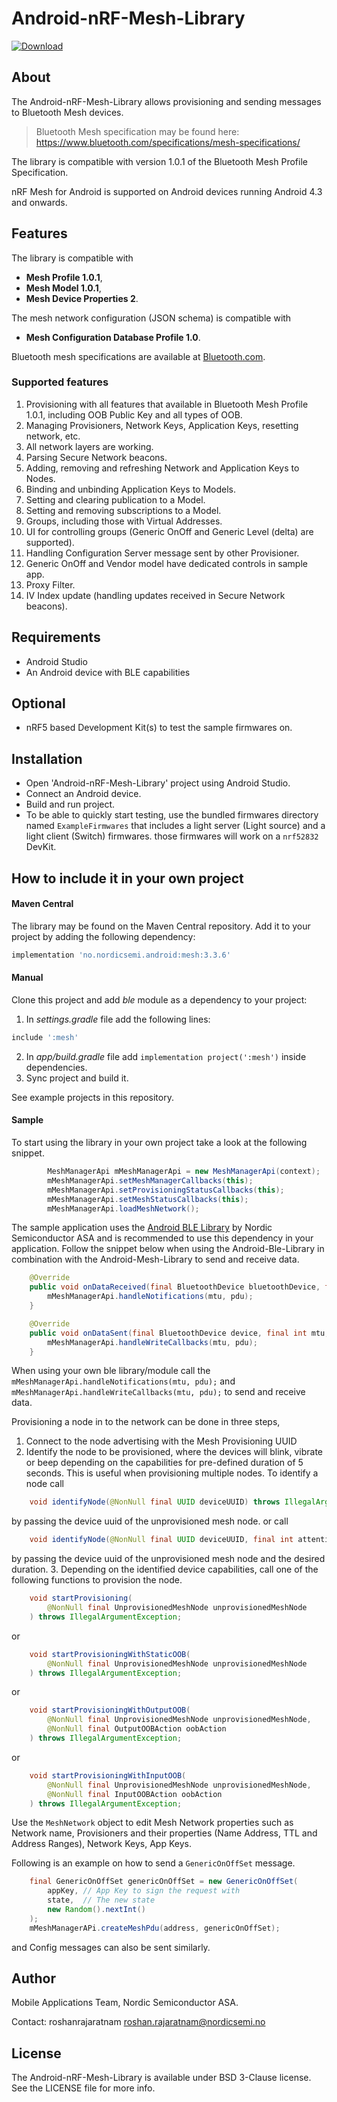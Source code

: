 # Android-nRF-Mesh-Library
[ ![Download](https://maven-badges.herokuapp.com/maven-central/no.nordicsemi.android/mesh/badge.svg?style=plastic) ](https://search.maven.org/artifact/no.nordicsemi.android/mesh)

## About
The Android-nRF-Mesh-Library allows provisioning and sending messages to Bluetooth Mesh devices.

> Bluetooth Mesh specification may be found here: https://www.bluetooth.com/specifications/mesh-specifications/

The library is compatible with version 1.0.1 of the Bluetooth Mesh Profile Specification.

nRF Mesh for Android is supported on Android devices running Android 4.3 and onwards.
## Features

The library is compatible with
- **Mesh Profile 1.0.1**,
- **Mesh Model 1.0.1**,
- **Mesh Device Properties 2**.

The mesh network configuration (JSON schema) is compatible with
- **Mesh Configuration Database Profile 1.0**.

Bluetooth mesh specifications are available at
[Bluetooth.com](https://www.bluetooth.com/specifications/specs/?status=active&show_latest_version=1&keyword=mesh).

### Supported features
1. Provisioning with all features that available in Bluetooth Mesh Profile 1.0.1, including
   OOB Public Key and all types of OOB.
2. Managing Provisioners, Network Keys, Application Keys, resetting network, etc.
3. All network layers are working.
4. Parsing Secure Network beacons.
5. Adding, removing and refreshing Network and Application Keys to Nodes.
6. Binding and unbinding Application Keys to Models.
7. Setting and clearing publication to a Model.
8. Setting and removing subscriptions to a Model.
9. Groups, including those with Virtual Addresses.
10. UI for controlling groups (Generic OnOff and Generic Level (delta) are supported).
12. Handling Configuration Server message sent by other Provisioner.
13. Generic OnOff and Vendor model have dedicated controls in sample app.
14. Proxy Filter.
15. IV Index update (handling updates received in Secure Network beacons).


## Requirements

* Android Studio
* An Android device with BLE capabilities

## Optional

* nRF5 based Development Kit(s) to test the sample firmwares on.

## Installation

* Open 'Android-nRF-Mesh-Library' project using Android Studio.
* Connect an Android device.
* Build and run project.
* To be able to quickly start testing, use the bundled firmwares directory named `ExampleFirmwares`
that includes a light server (Light source) and a light client (Switch) firmwares. those firmwares
will work on a `nrf52832` DevKit.

## How to include it in your own project

#### Maven Central

The library may be found on the Maven Central repository.
Add it to your project by adding the following dependency:

```groovy
implementation 'no.nordicsemi.android:mesh:3.3.6'
```

#### Manual

Clone this project and add *ble* module as a dependency to your project:

1. In *settings.gradle* file add the following lines:
```groovy
include ':mesh'
```

2. In *app/build.gradle* file add `implementation project(':mesh')` inside dependencies.
3. Sync project and build it.

See example projects in this repository.

#### Sample

To start using the library in your own project take a look at the following snippet.
```java
        MeshManagerApi mMeshManagerApi = new MeshManagerApi(context);
        mMeshManagerApi.setMeshManagerCallbacks(this);
        mMeshManagerApi.setProvisioningStatusCallbacks(this);
        mMeshManagerApi.setMeshStatusCallbacks(this);
        mMeshManagerApi.loadMeshNetwork();
```

The sample application uses the [Android BLE Library](https://github.com/NordicSemiconductor/Android-BLE-Library/)
by Nordic Semiconductor ASA and is recommended to use this dependency in your application.
Follow the snippet below when using the Android-Ble-Library in combination with the Android-Mesh-Library
to send and receive data.
```java
    @Override
    public void onDataReceived(final BluetoothDevice bluetoothDevice, final int mtu, final byte[] pdu) {
        mMeshManagerApi.handleNotifications(mtu, pdu);
    }

    @Override
    public void onDataSent(final BluetoothDevice device, final int mtu, final byte[] pdu) {
        mMeshManagerApi.handleWriteCallbacks(mtu, pdu);
    }
```
When using your own ble library/module call the `mMeshManagerApi.handleNotifications(mtu, pdu);` and
`mMeshManagerApi.handleWriteCallbacks(mtu, pdu);` to send and receive data.

Provisioning a node in to the network can be done in three steps,

1. Connect to the node advertising with the Mesh Provisioning UUID
2. Identify the node to be provisioned, where the devices will blink, vibrate or beep depending on
the capabilities for pre-defined duration of 5 seconds. This is useful when provisioning multiple nodes.
To identify a node call
```java
    void identifyNode(@NonNull final UUID deviceUUID) throws IllegalArgumentException;
```
by passing the device uuid of the unprovisioned mesh node.
or call
```java
    void identifyNode(@NonNull final UUID deviceUUID, final int attentionTimer) throws IllegalArgumentException;
```
by passing the device uuid of the unprovisioned mesh node and the desired duration.
3. Depending on the identified device capabilities, call one of the following functions to provision
   the node.
```java
    void startProvisioning(
        @NonNull final UnprovisionedMeshNode unprovisionedMeshNode
    ) throws IllegalArgumentException;
```
or
```java
    void startProvisioningWithStaticOOB(
        @NonNull final UnprovisionedMeshNode unprovisionedMeshNode
    ) throws IllegalArgumentException;
```
or
```java
    void startProvisioningWithOutputOOB(
        @NonNull final UnprovisionedMeshNode unprovisionedMeshNode,
        @NonNull final OutputOOBAction oobAction
    ) throws IllegalArgumentException;
```
or
```java
    void startProvisioningWithInputOOB(
        @NonNull final UnprovisionedMeshNode unprovisionedMeshNode,
        @NonNull final InputOOBAction oobAction
    ) throws IllegalArgumentException;
```
Use the `MeshNetwork` object to edit Mesh Network properties such as Network name, Provisioners and
their properties (Name Address, TTL and Address Ranges), Network Keys, App Keys.

Following is an example on how to send a `GenericOnOffSet` message.
```java
    final GenericOnOffSet genericOnOffSet = new GenericOnOffSet(
        appKey, // App Key to sign the request with
        state,  // The new state
        new Random().nextInt()
    );
    mMeshManagerAPi.createMeshPdu(address, genericOnOffSet);
```
and Config messages can also be sent similarly.

## Author

Mobile Applications Team, Nordic Semiconductor ASA.

Contact: roshanrajaratnam <roshan.rajaratnam@nordicsemi.no>

## License

The Android-nRF-Mesh-Library is available under BSD 3-Clause license. See the LICENSE file for more info.

